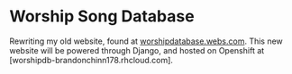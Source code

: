 Worship Song Database
=====================

Rewriting my old website, found at [worshipdatabase.webs.com](http://worshipdatabase.webs.com). This new website will be powered through Django, and hosted on Openshift at [worshipdb-brandonchinn178.rhcloud.com].
